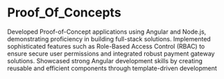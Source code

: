 # Proof_Of_Concepts


Developed Proof-of-Concept applications using Angular and Node.js, demonstrating proficiency in building full-stack solutions. Implemented sophisticated features such as Role-Based Access Control (RBAC) to ensure secure user permissions and integrated robust payment gateway solutions. Showcased strong Angular development skills by creating reusable and efficient components through template-driven development
